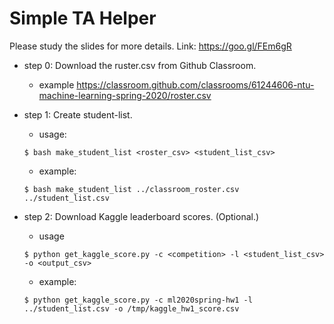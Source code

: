 # Simple TA Helper

Please study the slides for more details.
Link: https://goo.gl/FEm6gR


- step 0: Download the ruster.csv from Github Classroom.
    - example
    https://classroom.github.com/classrooms/61244606-ntu-machine-learning-spring-2020/roster.csv
    

- step 1: Create student-list.
    - usage:
    ``` 
    $ bash make_student_list <roster_csv> <student_list_csv>
    ```
    - example:
    ```
    $ bash make_student_list ../classroom_roster.csv ../student_list.csv
    ```

- step 2: Download Kaggle leaderboard scores. (Optional.)
    - usage
    ```
    $ python get_kaggle_score.py -c <competition> -l <student_list_csv> -o <output_csv>
    ```
    - example:
    ```
    $ python get_kaggle_score.py -c ml2020spring-hw1 -l ../student_list.csv -o /tmp/kaggle_hw1_score.csv
    ```

